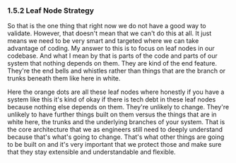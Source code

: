### 1.5.2 Leaf Node Strategy

So that is the one thing that right now we do not have a good way to validate. However, that doesn't mean that we can't do this at all. It just means we need to be very smart and targeted where we can take advantage of coding. My answer to this is to focus on leaf nodes in our codebase. And what I mean by that is parts of the code and parts of our system that nothing depends on them. They are kind of the end feature. They're the end bells and whistles rather than things that are the branch or trunks beneath them like here in white.

Here the orange dots are all these leaf nodes where honestly if you have a system like this it's kind of okay if there is tech debt in these leaf nodes because nothing else depends on them. They're unlikely to change. They're unlikely to have further things built on them versus the things that are in white here, the trunks and the underlying branches of your system. That is the core architecture that we as engineers still need to deeply understand because that's what's going to change. That's what other things are going to be built on and it's very important that we protect those and make sure that they stay extensible and understandable and flexible.
